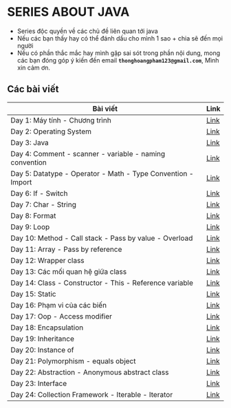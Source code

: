 # SERIES ABOUT JAVA

- Series độc quyền về các chủ đề liên quan tới java
- Nếu các bạn thấy hay có thể đánh dấu cho mình 1 sao + chia sẽ đến mọi người
- Nếu có phần thắc mắc hay mình gặp sai sót trong phần nội dung, mong các bạn đóng góp ý kiến đến email **`thonghoangpham123@gmail.com`**, Mình xin cảm ơn.

## Các bài viết

| Bài viết                                                     | Link              |
| ------------------------------------------------------------ | ----------------- |
| Day 1: Máy tính - Chương trình                               | [Link](day001.md) |
| Day 2: Operating System                                      | [Link](day002.md) |
| Day 3: Java                                                  | [Link](day003.md) |
| Day 4: Comment - scanner - variable - naming convention      | [Link](day004.md) |
| Day 5: Datatype - Operator - Math - Type Convention - Import | [Link](day005.md) |
| Day 6: If - Switch                                           | [Link](day006.md) |
| Day 7: Char - String                                         | [Link](day007.md) |
| Day 8: Format                                                | [Link](day008.md) |
| Day 9: Loop                                                  | [Link](day009.md) |
| Day 10: Method - Call stack - Pass by value - Overload       | [Link](day010.md) |
| Day 11: Array - Pass by reference                            | [Link](day011.md) |
| Day 12: Wrapper class                                        | [Link](day012.md) |
| Day 13: Các mối quan hệ giữa class                           | [Link](day013.md) |
| Day 14: Class - Constructor - This - Reference variable      | [Link](day014.md) |
| Day 15: Static                                               | [Link](day015.md) |
| Day 16: Phạm vi của các biến                                 | [Link](day016.md) |
| Day 17: Oop - Access modifier                                | [Link](day017.md) |
| Day 18: Encapsulation                                        | [Link](day018.md) |
| Day 19: Inheritance                                          | [Link](day019.md) |
| Day 20: Instance of                                          | [Link](day020.md) |
| Day 21: Polymorphism - equals object                         | [Link](day021.md) |
| Day 22: Abstraction - Anonymous abstract class               | [Link](day022.md) |
| Day 23: Interface                                            | [Link](day023.md) |
| Day 24: Collection Framework - Iterable - Iterator           | [Link](day024.md) |
